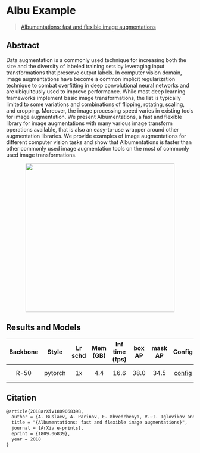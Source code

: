 # Albu Example

> [Albumentations: fast and flexible image augmentations](https://arxiv.org/abs/1809.06839)

<!-- [OTHERS] -->

## Abstract

Data augmentation is a commonly used technique for increasing both the size and the diversity of labeled training sets by leveraging input transformations that preserve output labels. In computer vision domain, image augmentations have become a common implicit regularization technique to combat overfitting in deep convolutional neural networks and are ubiquitously used to improve performance. While most deep learning frameworks implement basic image transformations, the list is typically limited to some variations and combinations of flipping, rotating, scaling, and cropping. Moreover, the image processing speed varies in existing tools for image augmentation. We present Albumentations, a fast and flexible library for image augmentations with many various image transform operations available, that is also an easy-to-use wrapper around other augmentation libraries. We provide examples of image augmentations for different computer vision tasks and show that Albumentations is faster than other commonly used image augmentation tools on the most of commonly used image transformations.

<div align=center>
<img src="https://user-images.githubusercontent.com/40661020/143870703-74f3ea3f-ae23-4035-9856-746bc3f88464.png" height="400" />
</div>

## Results and Models

| Backbone |  Style  | Lr schd | Mem (GB) | Inf time (fps) | box AP | mask AP |                    Config                     |                                                                                                                                                   Download                                                                                                                                                    |
| :------: | :-----: | :-----: | :------: | :------------: | :----: | :-----: | :-------------------------------------------: | :-----------------------------------------------------------------------------------------------------------------------------------------------------------------------------------------------------------------------------------------------------------------------------------------------------------: |
|   R-50   | pytorch |   1x    |   4.4    |      16.6      |  38.0  |  34.5   | [config](./mask-rcnn_r50_fpn_albu-1x_coco.py) | [model](https://mmassets.onedl.ai/mmdetection/v2.0/albu_example/mask_rcnn_r50_fpn_albu_1x_coco/mask_rcnn_r50_fpn_albu_1x_coco_20200208-ab203bcd.pth) \| [log](https://mmassets.onedl.ai/mmdetection/v2.0/albu_example/mask_rcnn_r50_fpn_albu_1x_coco/mask_rcnn_r50_fpn_albu_1x_coco_20200208_225520.log.json) |

## Citation

```latex
@article{2018arXiv180906839B,
  author = {A. Buslaev, A. Parinov, E. Khvedchenya, V.~I. Iglovikov and A.~A. Kalinin},
  title = "{Albumentations: fast and flexible image augmentations}",
  journal = {ArXiv e-prints},
  eprint = {1809.06839},
  year = 2018
}
```
